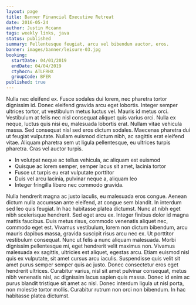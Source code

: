 ```yaml
---
layout: page
title: Banner Financial Executive Retreat
date: 2016-05-24
author: Justin Mccann
tags: weekly links, java
status: published
summary: Pellentesque feugiat, arcu vel bibendum auctor, eros.
banner: images/banner/leisure-03.jpg
booking:
  startDate: 04/01/2019
  endDate: 04/04/2019
  ctyhocn: ATLFRHX
  groupCode: BFER
published: true
---
```

Nulla nec eleifend ex. Fusce sodales dui lorem, nec pharetra tortor dignissim id. Donec eleifend gravida arcu eget lobortis. Integer semper ultrices tortor, ut vestibulum metus luctus vel. Mauris id metus orci. Vestibulum at felis nec nisl consequat aliquet quis varius orci. Nulla ex neque, luctus quis nisi eu, malesuada lobortis erat. Nullam vitae vehicula massa. Sed consequat nisl sed eros dictum sodales. Maecenas pharetra dui ut feugiat vulputate. Nullam euismod dictum nibh, ac sagittis erat eleifend vitae. Aliquam pharetra sem ut ligula pellentesque, eu ultrices turpis pharetra. Cras vel auctor turpis.

* In volutpat neque ac tellus vehicula, ac aliquam est euismod
* Quisque ac lorem semper, semper lacus sit amet, lacinia tortor
* Fusce ut turpis eu erat vulputate porttitor
* Duis vel arcu lacinia, pulvinar neque a, aliquam leo
* Integer fringilla libero nec commodo gravida.

Nulla hendrerit magna ac justo iaculis, eu malesuada eros congue. Aenean dictum nulla accumsan ante eleifend, at congue sem blandit. In interdum sed leo quis feugiat. In hac habitasse platea dictumst. Nunc at nibh eget nibh scelerisque hendrerit. Sed eget arcu ex. Integer finibus dolor id magna mattis faucibus. Duis metus risus, commodo venenatis aliquet nec, commodo eget est. Vivamus vestibulum, lorem non dictum bibendum, arcu mauris dapibus massa, gravida suscipit risus arcu nec ex. Ut porttitor vestibulum consequat. Nunc ut felis a nunc aliquam malesuada. Morbi dignissim pellentesque mi, eget hendrerit velit maximus non. Vivamus malesuada ex sagittis, ultricies est aliquet, egestas arcu.
Etiam euismod nisl quis ex vulputate, sit amet cursus arcu iaculis. Suspendisse quis velit sit amet purus semper semper quis ac justo. Donec consectetur eros eget hendrerit ultrices. Curabitur varius, nisl sit amet pulvinar consequat, metus nibh venenatis nisl, ac dignissim lacus sapien quis massa. Donec id enim ac purus blandit tristique sit amet ac nisl. Donec interdum ligula ut nisl porta, non molestie tortor mollis. Curabitur rutrum non orci non bibendum. In hac habitasse platea dictumst.
